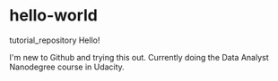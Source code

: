# hello-world
tutorial_repository
Hello!

I'm new to Github and trying this out.  Currently doing the Data Analyst Nanodegree course in Udacity.
